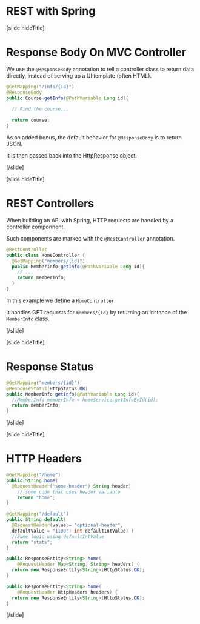 # REST with Spring

[slide hideTitle]

# Response Body On MVC Controller​

We use the `@ResponseBody` annotation to tell a controller class to return data directly, instead of serving up a UI template (often HTML). 

```java
@GetMapping("/info/{id}")​
@ResponseBody​
public Course getInfo(@PathVariable Long id){​
  
  // Find the course...

  return course;​
}​
```

As an added bonus, the default behavior for `@ResponseBody` is to return JSON.

It is then passed back into the HttpResponse object.

[/slide]

[slide hideTitle]

# REST Controller​s

When building an API with Spring, HTTP requests are handled by a controller componnent.

Such components are marked with the `@RestController` annotation.

```java
@RestController​
public class HomeController {​
  @GetMapping("members/{id}")​
  public MemberInfo getInfo(@PathVariable Long id){​
    // ...​
    return memberInfo;
  }​
}​
```

In this example we define a `HomeController`.

It handles GET requests for `members/{id}` by returning an instance of the `MemberInfo` class.

[/slide]

[slide hideTitle]

# Response Status

```java
@GetMapping("members/{id}")​
@ResponseStatus(HttpStatus.OK)​
public MemberInfo getInfo(@PathVariable Long id){​
  //MemberInfo memberInfo = homeService.getInfoById(id);​
  return memberInfo;​
}​
```

[/slide]

[slide hideTitle]

# HTTP Headers

```java
@GetMapping("/home")​
public String home(​
  @RequestHeader("some-header") String header) ​
    // some code that uses header variable​
    return "home";​
}​
```

```java
@GetMapping("/default")​
public String default(​
  @RequestHeader(value = "optional-header",​
  defaultValue = "1100") int defaultIntValue) {​
  //Some logic using defaultIntValue​
  return "stats";​
}​
```

```java
public ResponseEntity<String> home(​
    @RequestHeader Map<String, String> headers) {​
  return new ResponseEntity<String>(HttpStatus.OK);​
}​

public ResponseEntity<String> home(​
    @RequestHeader HttpHeaders headers) {​
  return new ResponseEntity<String>(HttpStatus.OK);​
}​
```

[/slide]
